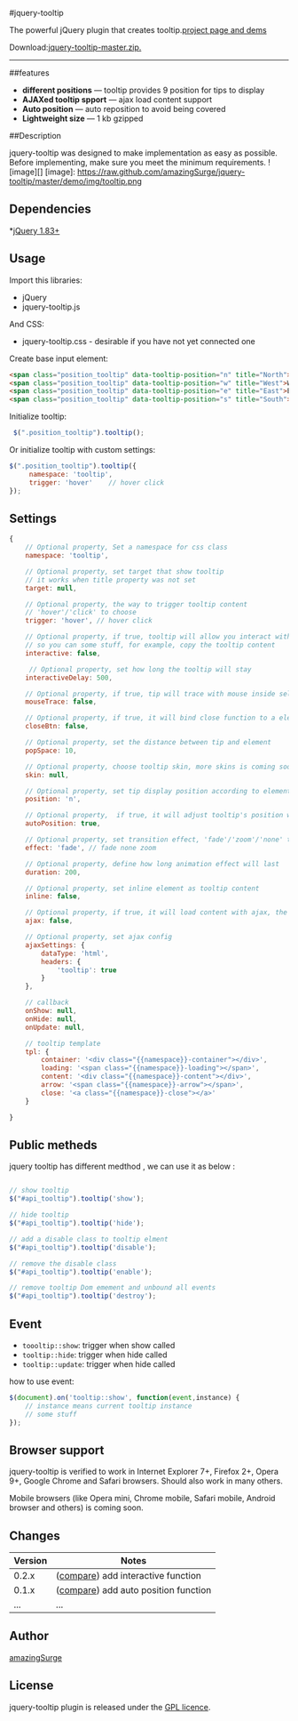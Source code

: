 #jquery-tooltip

The powerful jQuery plugin that creates tooltip.<a href="https://github.com/amazingSurge/jquery-tooltip">project page and dems</a>

Download:<a href="https://github.com/amazingSurge/jquery-tooltip/archive/master.zip">jquery-tooltip-master.zip.</a>

***

##features

* **different positions** — tooltip provides 9 position for tips to display
* **AJAXed tooltip spport** — ajax load content support
* **Auto position** — auto reposition to avoid being covered
* **Lightweight size** — 1 kb gzipped


##Description

jquery-tooltip was designed to make implementation as easy as possible. Before implementing, make sure you meet the minimum requirements.
![image][]
 [image]: https://raw.github.com/amazingSurge/jquery-tooltip/master/demo/img/tooltip.png


## Dependencies
*<a href="http://jquery.com/" target="_blank">jQuery 1.83+</a>


## Usage

Import this libraries:
* jQuery
* jquery-tooltip.js

And CSS:
* jquery-tooltip.css - desirable if you have not yet connected one


Create base input element:
```html
<span class="position_tooltip" data-tooltip-position="n" title="North">North</span>                   
<span class="position_tooltip" data-tooltip-position="w" title="West">West</span>
<span class="position_tooltip" data-tooltip-position="e" title="East">East</span>                  
<span class="position_tooltip" data-tooltip-position="s" title="South">South</span>
```

Initialize tooltip:
```javascript
 $(".position_tooltip").tooltip();
```

Or initialize tooltip with custom settings:
```javascript
$(".position_tooltip").tooltip({
     namespace: 'tooltip',
     trigger: 'hover'    // hover click
});
```

## Settings

```javascript
{   
    // Optional property, Set a namespace for css class
    namespace: 'tooltip',

    // Optional property, set target that show tooltip 
    // it works when title property was not set
    target: null, 

    // Optional property, the way to trigger tooltip content
    // 'hover'/'click' to choose
    trigger: 'hover', // hover click

    // Optional property, if true, tooltip will allow you interact with it 
    // so you can some stuff, for example, copy the tooltip content
    interactive: false,

     // Optional property, set how long the tooltip will stay  
    interactiveDelay: 500,

    // Optional property, if true, tip will trace with mouse inside selected element
    mouseTrace: false,

    // Optional property, if true, it will bind close function to a element
    closeBtn: false,

    // Optional property, set the distance between tip and element 
    popSpace: 10, 

    // Optional property, choose tooltip skin, more skins is coming soon
    skin: null,

    // Optional property, set tip display position according to element
    position: 'n',

    // Optional property,  if true, it will adjust tooltip's position when tooltip occur collisions with viewport
    autoPosition: true,

    // Optional property, set transition effect, 'fade'/'zoom'/'none' to choose, more effects are coming soon
    effect: 'fade', // fade none zoom

    // Optional property, define how long animation effect will last
    duration: 200,

    // Optional property, set inline element as tooltip content
    inline: false,

    // Optional property, if true, it will load content with ajax, the url attached in element's title property
    ajax: false,

    // Optional property, set ajax config
    ajaxSettings: {
        dataType: 'html',
        headers: {
            'tooltip': true
        }
    },

    // callback
    onShow: null,
    onHide: null,
    onUpdate: null,

    // tooltip template
    tpl: {
        container: '<div class="{{namespace}}-container"></div>',
        loading: '<span class="{{namespace}}-loading"></span>',
        content: '<div class="{{namespace}}-content"></div>',
        arrow: '<span class="{{namespace}}-arrow"></span>',
        close: '<a class="{{namespace}}-close"></a>'
    }

}
```

## Public metheds

jquery tooltip has different medthod , we can use it as below :
```javascript

// show tooltip 
$("#api_tooltip").tooltip('show');

// hide tooltip 
$("#api_tooltip").tooltip('hide');

// add a disable class to tooltip elment
$("#api_tooltip").tooltip('disable');

// remove the disable class
$("#api_tooltip").tooltip('enable');

// remove tooltip Dom emement and unbound all events 
$("#api_tooltip").tooltip('destroy');
```


## Event

* <code>toooltip::show</code>: trigger when show called
* <code>tooltip::hide</code>: trigger when hide called
* <code>tooltip::update</code>: trigger when hide called

how to use event:
```javascript
$(document).on('tooltip::show', function(event,instance) {
    // instance means current tooltip instance 
    // some stuff
});
```


## Browser support
jquery-tooltip is verified to work in Internet Explorer 7+, Firefox 2+, Opera 9+, Google Chrome and Safari browsers. Should also work in many others.

Mobile browsers (like Opera mini, Chrome mobile, Safari mobile, Android browser and others) is coming soon.

## Changes

| Version | Notes                                                            |
|---------|------------------------------------------------------------------|
|   0.2.x | ([compare][compare-1.2]) add interactive function                    |
|   0.1.x | ([compare][compare-1.1]) add auto position function                   |
|     ... | ...                                                              |

[compare-1.2]: https://github.com/amazingSurge/jquery-tooltip/compare/v1.2.0...v1.3.0
[compare-1.1]: https://github.com/amazingSurge/jquery-tooltip/compare/v1.1.0...v1.2.0

## Author
[amazingSurge](http://amazingSurge.com)

## License
jquery-tooltip plugin is released under the <a href="https://github.com/amazingSurge/jquery-tooltip/blob/master/LICENCE.GPL" target="_blank">GPL licence</a>.
